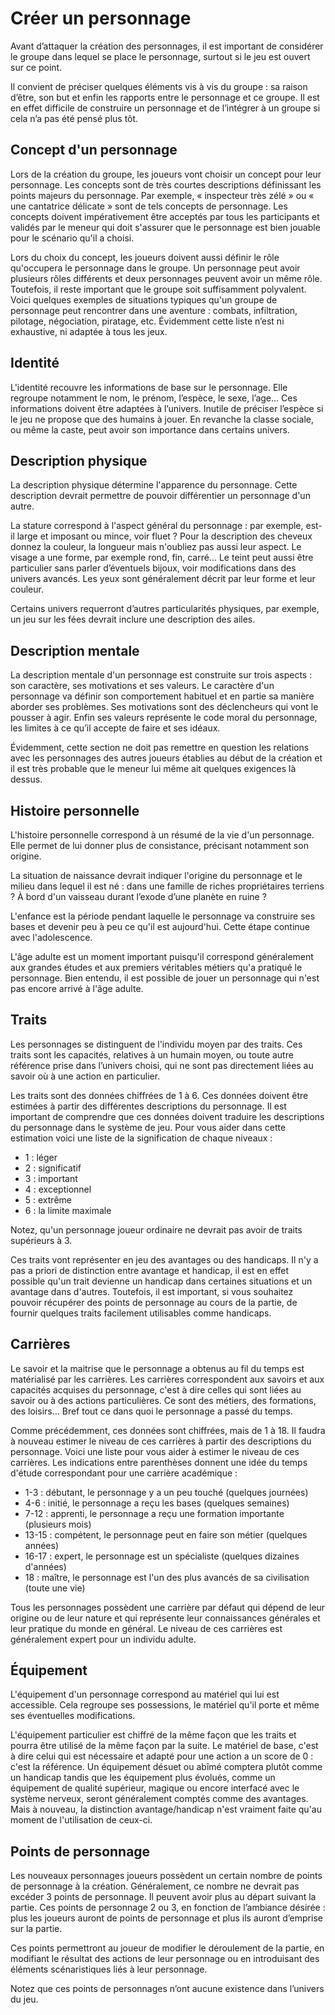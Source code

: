 # Créer un personnage

Avant d’attaquer la création des personnages, il est important de considérer le groupe dans lequel se place le personnage, surtout si le jeu est ouvert sur ce point.

Il convient de préciser quelques éléments vis à vis du groupe : sa raison d’être, son but et enfin les rapports entre le personnage et ce groupe.  Il est en effet difficile de construire un personnage et de l’intégrer à un groupe si cela n’a pas été pensé plus tôt.

## Concept d'un personnage

Lors de la création du groupe, les joueurs vont choisir un concept pour leur personnage. Les concepts sont de très courtes descriptions définissant les points majeurs du personnage. Par exemple, « inspecteur très zélé » ou « une cantatrice délicate » sont de tels concepts de personnage. Les concepts doivent impérativement être acceptés par tous les participants et validés par le meneur qui doit s'assurer que le personnage est bien jouable pour le scénario qu'il a choisi.

Lors du choix du concept, les joueurs doivent aussi définir le rôle qu'occupera le personnage dans le groupe. Un personnage peut avoir plusieurs rôles différents et deux personnages peuvent avoir un même rôle. Toutefois, il reste important que le groupe soit suffisamment polyvalent. Voici quelques exemples de situations typiques qu'un groupe de personnage peut rencontrer dans une aventure : combats, infiltration, pilotage, négociation, piratage, etc. Évidemment cette liste n’est ni exhaustive, ni adaptée à tous les jeux.

## Identité

L'identité recouvre les informations de base sur le personnage. Elle regroupe notamment le nom, le prénom, l’espèce, le sexe, l’age... Ces informations doivent être adaptées à l’univers. Inutile de préciser l’espèce si le jeu ne propose que des humains à jouer. En revanche la classe sociale, ou même la caste, peut avoir son importance dans certains univers.

## Description physique

La description physique détermine l'apparence du personnage. Cette description devrait permettre de pouvoir différentier un personnage d'un autre.

La stature correspond à l'aspect général du personnage : par exemple, est-il large et imposant ou mince, voir fluet ? Pour la description des cheveux donnez la couleur, la longueur mais n'oubliez pas aussi leur aspect. Le visage a une forme, par exemple rond, fin, carré... Le teint peut aussi être particulier sans parler d’éventuels bijoux, voir modifications dans des univers avancés. Les yeux sont généralement décrit par leur forme et leur couleur.

Certains univers requerront d’autres particularités physiques, par exemple, un jeu sur les fées devrait inclure une description des ailes.

## Description mentale

La description mentale d'un personnage est construite sur trois aspects : son caractère, ses motivations et ses valeurs. Le caractère d'un personnage va définir son comportement habituel et en partie sa manière aborder ses problèmes. Ses motivations sont des déclencheurs qui vont le pousser à agir. Enfin ses valeurs représente le code moral du personnage, les limites à ce qu’il accepte de faire et ses idéaux.

Évidemment, cette section ne doit pas remettre en question les relations avec les personnages des autres joueurs établies au début de la création et il est très probable que le meneur lui même ait quelques exigences là dessus.

## Histoire personnelle

L'histoire personnelle correspond à un résumé de la vie d'un personnage. Elle permet de lui donner plus de consistance, précisant notamment son origine.

La situation de naissance devrait indiquer l'origine du personnage et le milieu dans lequel il est né : dans une famille de riches  propriétaires  terriens ? À bord d'un vaisseau durant l’exode d’une planète en ruine ?

L'enfance est la période pendant laquelle le personnage va construire ses bases et devenir peu à peu ce qu'il est aujourd'hui. Cette étape continue avec l'adolescence.

L'âge adulte est un moment important puisqu'il correspond généralement aux grandes études et aux premiers véritables métiers qu'a pratiqué le personnage. Bien entendu, il est possible de jouer un personnage qui n'est pas encore arrivé à l'âge adulte.

## Traits

Les personnages se distinguent de l'individu moyen par des traits. Ces traits sont les capacités, relatives à un humain moyen, ou toute autre référence prise dans l’univers choisi, qui ne sont pas directement liées au savoir où à une action en particulier.

Les traits sont des données chiffrées de 1 à 6. Ces données doivent être estimées à partir des différentes descriptions du personnage. Il est important de comprendre que ces données doivent traduire les descriptions du personnage dans le système de jeu. Pour vous aider dans cette estimation voici une liste de la signification de chaque niveaux :
* 1 : léger
* 2 : significatif
* 3 : important
* 4 : exceptionnel
* 5 : extrême
* 6 : la limite maximale

Notez, qu'un personnage joueur ordinaire ne devrait pas avoir de traits supérieurs à 3.

Ces traits vont représenter en jeu des avantages ou des handicaps. Il n'y a pas a priori de distinction entre avantage et handicap, il est en effet possible qu'un trait devienne un handicap dans certaines situations et un avantage dans d'autres. Toutefois, il est important, si vous souhaitez pouvoir récupérer des points de personnage au cours de la partie, de fournir quelques traits facilement utilisables comme handicaps.

## Carrières

Le savoir et la maitrise que le personnage a obtenus au fil du temps est matérialisé par les carrières. Les carrières correspondent aux savoirs et aux capacités acquises du personnage, c'est à dire celles qui sont liées au savoir ou à des actions particulières. Ce sont des métiers, des formations, des loisirs... Bref tout ce dans quoi le personnage a passé du temps.

Comme précédemment, ces données sont chiffrées, mais de 1 à 18. Il faudra à nouveau estimer le niveau de ces carrières à partir des descriptions du personnage. Voici une liste pour vous aider à estimer le niveau de ces carrières. Les indications entre parenthèses donnent une idée du temps d'étude correspondant pour une carrière académique :
* 1-3 : débutant, le personnage y a un peu touché (quelques journées)
* 4-6 : initié, le personnage a reçu les bases (quelques semaines)
* 7-12 : apprenti, le personnage a reçu une formation importante (plusieurs mois)
* 13-15 : compétent, le personnage peut en faire son métier (quelques années)
* 16-17 : expert, le personnage est un spécialiste (quelques dizaines d'années)
* 18 : maître, le personnage est l'un des plus avancés de sa civilisation (toute une vie)

Tous les personnages possèdent une carrière par défaut qui dépend de leur origine ou de leur nature et qui représente leur connaissances générales et leur pratique du monde en général. Le niveau de ces carrières est généralement expert pour un individu adulte.

## Équipement

L'équipement d'un personnage correspond au matériel qui lui est accessible. Cela regroupe ses possessions, le matériel qu'il porte et même ses éventuelles modifications.

L'équipement particulier est chiffré de la même façon que les traits et pourra être utilisé de la même façon par la suite. Le matériel de base, c'est à dire celui qui est nécessaire et adapté pour une action a un score de 0 : c'est la référence. Un équipement désuet ou abîmé comptera plutôt comme un handicap tandis que les équipement plus évolués, comme un équipement de qualité supérieur, magique ou encore interfacé avec le système nerveux, seront généralement comptés comme des avantages. Mais à nouveau, la distinction avantage/handicap n'est vraiment faite qu'au moment de l'utilisation de ceux-ci.

## Points de personnage

Les nouveaux personnages joueurs possèdent un certain nombre de points de personnage à la création. Généralement, ce nombre ne devrait pas excéder 3 points de personnage. Il peuvent avoir plus au départ suivant la partie. Ces points de personnage 2 ou 3, en fonction de l’ambiance désirée : plus les joueurs auront de points de personnage et plus ils auront d’emprise sur la partie.

Ces points permettront au joueur de modifier le déroulement de la partie, en modifiant le résultat des actions de leur personnage ou en introduisant des éléments scénaristiques liés à leur personnage.

Notez que ces points de personnages n’ont aucune existence dans l’univers du jeu.
